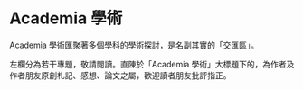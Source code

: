 # Academia 學術

Academia 學術匯聚著多個學科的學術探討，是名副其實的「交匯區」。

左欄分為若干專題，敬請閱讀。直陳於「Academia 學術」大標題下的，為作者及作者朋友原創札記、感想、論文之屬，歡迎讀者朋友批評指正。